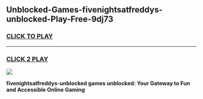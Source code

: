 
## Unblocked-Games-fivenightsatfreddys-unblocked-Play-Free-9dj73
<h3>
<a href="https://premium76.site?title=fivenightsatfreddys-unblocked&ref=19M">CLICK TO PLAY</a></h3>
<hr>

<h3>
<a href="https://premium76.site?title=fivenightsatfreddys-unblocked&ref=19M">CLICK 2 PLAY</a>
  
</h3>

<a href="https://premium76.site?title=fivenightsatfreddys-unblocked&ref=19M"><img src="https://clearcache.store/games.png"></a>


**fivenightsatfreddys-unblocked games unblocked: Your Gateway to Fun and Accessible Online Gaming**

